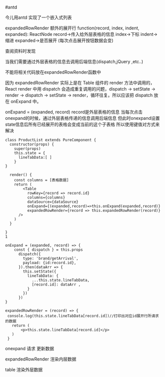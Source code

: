 #antd

今儿用antd 实现了一个嵌入式列表


expandedRowRender	额外的展开行	function(record, index, indent, expanded): ReactNode
record->传入给外层表格的信息
index->下标
indent->缩进
expanded->是否展开 (每次点击展开按钮数据会变)

查阅资料时发现

当我们需要通过外层表格的信息去调用后端信息(dispatch,jQuery ,etc..)

不能将相关代码放在expandedRowRender函数中

因为 expandedRowRender 实际上是在 Table 组件的 render 方法中调用的，React render 中用 dispatch 会造成重复调用的问题，dispatch -> setState -> render -> dispatch -> setState -> render，循环往复。所以应该把 dispatch 放在 onExpand 中。

onExpand = (expanded, record)
record是外层表格的信息
当每次点击onexpand的时候，通过外层表格传递的信息调用后端信息
但此时onexpand设置state信息后所有已经展开的表格会变成当前的这个子表格
所以使用键值对方式来解决

```
class ProductList extends PureComponent {
  constructor(props) {
    super(props)
    this.state = {
      lineTabData:[ ]
    }
}

  render() {
    const columns = [表格数据]
    return (    
        <Table
          rowKey={record => record.id}
          columns={columns}
          dataSource={dataSource}
          onExpand={(expanded,record)=>this.onExpand(expanded,record)}
          expandedRowRender={record => this.expandedRowRender(record)}
      />
    )
  }

}
1
```

```
onExpand = (expanded, record) => {
    const { dispatch } = this.props
      dispatch({
        type: 'brand/getArrival',
        payload: {id:record.id},
      }).then(dataArr => {
        this.setState({
          lineTabData: {
            ...this.state.lineTabData,
            [record.id]: dataArr ,
          }
        })
      })
}
```

```
expandedRowRender = (record) => {
 console.log(this.state.lineTabData[record.id])//打印出对应id展开行所请求的数据
   return (    
       <p>this.state.lineTabData[record.id]</p>
   )
 }
 ```

 onexpand 请求 更新数据

 expandedRowRender 渲染内层数据

 table 渲染外层数据
